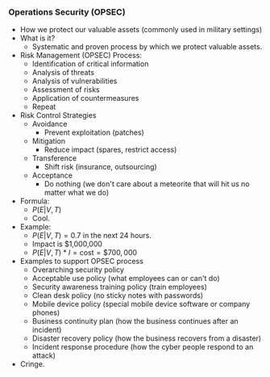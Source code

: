 ### Operations Security (OPSEC)
- How we protect our valuable assets (commonly used in military settings)
- What is it?
	- Systematic and proven process by which we protect valuable assets.
- Risk Management (OPSEC) Process:
	- Identification of critical information
	- Analysis of threats
	- Analysis of vulnerabilities
	- Assessment of risks
	- Application of countermeasures
	- Repeat
- Risk Control Strategies
	- Avoidance
		- Prevent exploitation (patches)
	- Mitigation
		- Reduce impact (spares, restrict access)
	- Transference
		- Shift risk (insurance, outsourcing)
	- Acceptance
		- Do nothing (we don't care about a meteorite that will hit us no matter what we do)
- Formula:
	- $P(E|V,T)$
	- Cool.
- Example:
	- $P(E|V,T)=0.7$ in the next 24 hours.
	- Impact is $1,000,000
	- $P(E|V,T)*I=\text{cost}=\text{\$}700,000$
- Examples to support OPSEC process
	- Overarching security policy
	- Acceptable use policy (what employees can or can't do)
	- Security awareness training policy (train employees)
	- Clean desk policy (no sticky notes with passwords)
	- Mobile device policy (special mobile device software or company phones)
	- Business continuity plan (how the business continues after an incident)
	- Disaster recovery policy (how the business recovers from a disaster)
	- Incident response procedure (how the cyber people respond to an attack)
- Cringe.